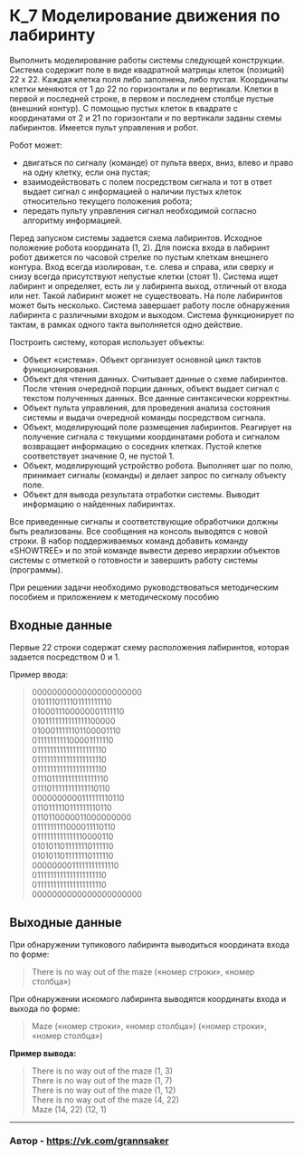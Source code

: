 # К_7 Моделирование движения по лабиринту
Выполнить моделирование работы системы следующей конструкции. Система содержит поле в виде квадратной матрицы клеток (позиций) 22 х 22. Каждая клетка поля либо заполнена, либо пустая. Координаты клетки меняются от 1 до 22 по горизонтали и по вертикали. Клетки в первой и последней строке, в первом и последнем столбце пустые (внешний контур). С помощью пустых клеток в квадрате с координатами от 2 и 21 по горизонтали и по вертикали заданы схемы лабиринтов. Имеется пульт управления и робот. 

Робот может:
+ двигаться по сигналу (команде) от пульта вверх, вниз, влево и право на одну клетку, если она пустая;
+ взаимодействовать с полем посредством сигнала и тот в ответ выдает сигнал с информацией о наличии пустых клеток относительно текущего положения робота;
+ передать пульту управления сигнал необходимой согласно алгоритму информацией.

Перед запуском системы задается схема лабиринтов. Исходное положение робота координата (1, 2). Для поиска входа в лабиринт робот движется по часовой стрелке по пустым клеткам внешнего контура. Вход всегда изолирован, т.е. слева и справа, или сверху и снизу всегда присутствуют непустые клетки (стоят 1). Система ищет лабиринт и определяет, есть ли у лабиринта выход, отличный от входа или нет. Такой лабиринт может не существовать. На поле лабиринтов может быть несколько. Система завершает работу после обнаружения лабиринта с различными входом и выходом. Система функционирует по тактам, в рамках одного такта выполняется одно действие.

Построить систему, которая использует объекты:
+ Объект «система». Объект организует основной цикл тактов функционирования.
+ Объект для чтения данных. Считывает данные о схеме лабиринтов. После чтения очередной порции данных, объект выдает сигнал с текстом полученных данных. Все данные синтаксически корректны.
+ Объект пульта управления, для проведения анализа состояния системы и выдачи очередной команды посредством сигнала.
+ Объект, моделирующий поле размещения лабиринтов. Реагирует на получение сигнала с текущими координатами робота и сигналом возвращает информацию о соседних клетках. Пустой клетке соответствует значение 0, не пустой 1.
+ Объект, моделирующий устройство робота. Выполняет шаг по полю, принимает сигналы (команды) и делает запрос по сигналу объекту поле.
+ Объект для вывода результата отработки системы. Выводит информацию о найденных лабиринтах.

Все приведенные сигналы и соответствующие обработчики должны быть реализованы. Все сообщения на консоль выводятся с новой строки. В набор поддерживаемых команд добавить команду «SHOWTREE» и по этой команде вывести дерево иерархии объектов системы с отметкой о готовности и завершить работу системы (программы).

При решении задачи необходимо руководствоваться методическим пособием и приложением к методическому пособию

## Входные данные
Первые 22 строки содержат схему расположения лабиринтов, которая задается посредством 0 и 1.

Пример ввода:
>0000000000000000000000\
0101110111101111111110\
0100011100000001111110\
0101111111111111100000\
0100011111101100001110\
0111111111100001111110\
0111111111111111111110\
0111111111111111111110\
0111111111111111111110\
0111011111111111111110\
0111011111111111110110\
0000000000111111110110\
0110111110111111110110\
0110110000011000000000\
0111111111000011110110\
0111111111111110000110\
0101011011111110111110\
0101011011111110111110\
0000000011111111111110\
0111111111111111111110\
0111111111111111111110\
0000000000000000000000

## Выходные данные
При обнаружении тупикового лабиринта выводиться координата входа по форме:
> There is no way out of the maze («номер строки», «номер столбца»)

При обнаружении искомого лабиринта выводятся координаты входа и выхода по форме:
> Maze («номер строки», «номер столбца») («номер строки», «номер столбца»)

**Пример вывода:**
> There is no way out of the maze (1, 3)\
There is no way out of the maze (1, 7)\
There is no way out of the maze (1, 12)\
There is no way out of the maze (4, 22)\
Maze (14, 22) (12, 1)
---
### Автор - https://vk.com/grannsaker
